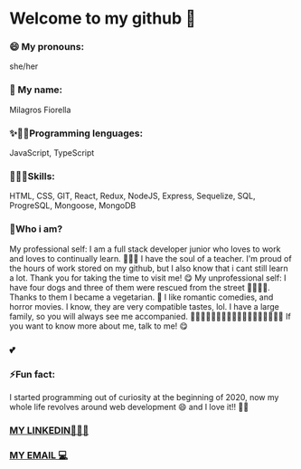 # Welcome to my github 👋

### 😄 My pronouns: 
she/her

### 💖 My name:
Milagros Fiorella

### ✨👩‍🎓Programming lenguages:
 JavaScript, TypeScript

### 👩🏾‍💻Skills:
HTML,
CSS,
GIT,
React,
Redux,
NodeJS,
Express, 
Sequelize,
SQL, 
ProgreSQL,
Mongoose,
MongoDB

### 💬Who i am?
My professional self:
I am a full stack developer junior who loves to work and loves to continually learn. 👨🏾‍💻
I have the soul of a teacher.
I'm proud of the hours of work stored on my github, but I also know that i cant still learn a lot. Thank you for taking the time to visit me!   😋
My unprofessional self:
I have four dogs and three of them were rescued from the street 🐶🐶🐶🐶. Thanks to them I became a vegetarian. 🥦
I like romantic comedies, and horror movies. I know, they are very compatible tastes, lol.
I have a large family, so you will always see me accompanied. 👨‍👩‍👧👨‍👩‍👧‍👦👨‍👩‍👧‍👦👨‍👩‍👧‍👧👩‍👩‍👧
If you want to know more about me, talk to me! 😋

### 💕

### ⚡Fun fact:
I started programming out of curiosity at the beginning of 2020, now my whole life revolves around web development 😄 
and I love it!! 💓💗

### [MY LINKEDIN👨🏾‍💻](https://www.linkedin.com/in/milagroslechares/)

### [MY EMAIL 💻](mailto:mifilechares@gmail.com)



<!--
**mflec/mflec** is a ✨ _special_ ✨ repository because its `README.md` (this file) appears on your GitHub profile.
-->
